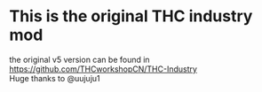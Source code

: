 # This is the original THC industry mod
the original v5 version can be found in https://github.com/THCworkshopCN/THC-Industry <br/>
Huge thanks to @uujuju1
